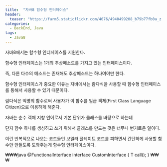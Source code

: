 ```yaml
---
title:  "자바8 함수형 인터페이스"
header:
  teaser: "https://farm5.staticflickr.com/4076/4940499208_b79b77fb0a_z.jpg"
categories: 
  - BackEnd, Java
tags:
  - Java8
---
```

자바8에서는 함수형 인터페이스를 지원한다.

함수형 인터페이스는 1개의 추상메소드를 가지고 있는 인터페이스이다.

즉, 다른 다수의 메소드는 존재해도 추상메소드는 하나여야만 한다.

함수형 인터페이스가 중요한 이유는 자바에서는 람다식을 사용할 때 함수형 인터페이스를 통해서 사용할 수 있기 때문이다.

람다식은 익명의 함수로써 사용자가 이 함수를 일급 객체(First Class Language Citizen)으로 이용하게 해준다.

자바는 순수 객체 지향 언어로서 기본 단위가 클래스를 바탕으로 하는데  

단지 함수 하나를 생성하고 쓰기 위해서 클래스를 만드는 것은 너무나 번거로운 일이다.

이런 반복적으로 나오는 코드들인 보일러 플레이트 코드를 피하면서 간단하게 사용할 함수만 만들도록 도와주는게 함수형 인터페이스이다.

₩₩₩java
@FunctionalInterface
interface CustomInterface<T> {
    T call();
}
₩₩₩

[^posts]: Footnote test.
